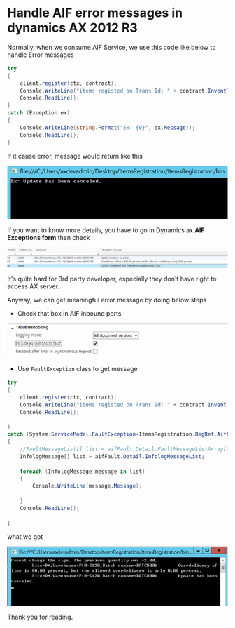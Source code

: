 # Handle AIF error messages in dynamics AX 2012 R3


Normally, when we consume AIF Service, we use this code like below to handle Error messages

```C#
try
{
	client.register(ctx, contract);
	Console.WriteLine("items registed on Trans Id: " + contract.InventTransId + " with " + contract.Qty + " quantities.");
	Console.ReadLine();
}
catch (Exception ex)
{
	Console.WriteLine(string.Format("Ex: {0}", ex.Message));
	Console.ReadLine();
}
```

If it cause error, message would return like this

![](/imagesposts/Handle-AIF-error-messages-in-dynamics-AX-2012-R3-1.png)

<!--more-->

If you want to know more details, you have to go In Dynamics ax **AIF Exceptions form** then check

![](/imagesposts/Handle-AIF-error-messages-in-dynamics-AX-2012-R3-2.png)

It's quite hard for 3rd party developer, especially they don't have right to access AX server.

Anyway, we can get meaningful error message by doing below steps

* Check that box in AIF inbound ports

![](/imagesposts/Handle-AIF-error-messages-in-dynamics-AX-2012-R3-3.png)

* Use `FaultException` class to get message

```C#
try
{
	client.register(ctx, contract);
	Console.WriteLine("items registed on Trans Id: " + contract.InventTransId + " with " + contract.Qty + " quantities.");
	Console.ReadLine();

}
catch (System.ServiceModel.FaultException<ItemsRegistration.RegRef.AifFault> aifFault)
{
	//FaultMessageList[] list = aifFault.Detail.FaultMessageListArray[0];
	InfologMessage[] list = aifFault.Detail.InfologMessageList;

	foreach (InfologMessage message in list)
	{
		Console.WriteLine(message.Message);

	}
	Console.ReadLine();

}
```

what we got

![](/imagesposts/Handle-AIF-error-messages-in-dynamics-AX-2012-R3-4.png)

Thank you for reading.

